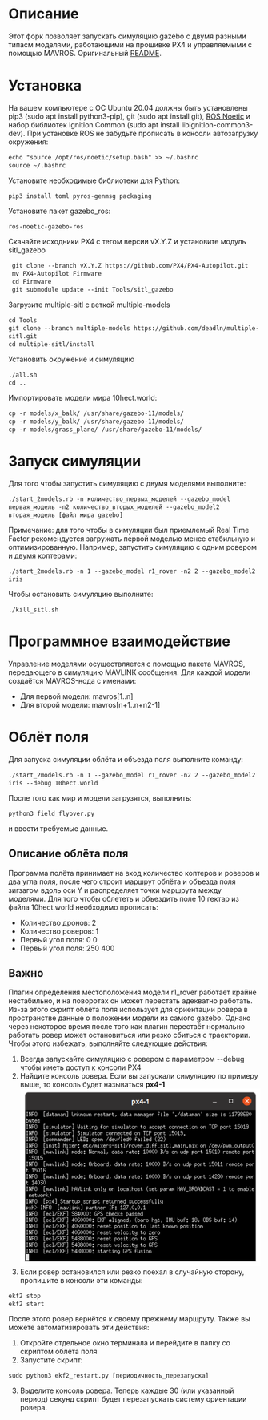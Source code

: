 # Описание
Этот форк позволяет запускать симуляцию gazebo с двумя разными типасм моделями, работающими на прошивке PX4 и управляемыми с помощью MAVROS. Оригинальный [README](https://github.com/deadln/multiple-sitl/blob/develop/README).
# Установка
На вашем компьютере с ОС Ubuntu 20.04 должны быть установлены pip3 (sudo apt install python3-pip), git (sudo apt install git), [ROS Noetic](http://wiki.ros.org/noetic/Installation/Ubuntu) и набор библиотек Ignition Common (sudo apt install libignition-common3-dev). При установке ROS не забудьте прописать в консоли автозагрузку окружения:
```
echo "source /opt/ros/noetic/setup.bash" >> ~/.bashrc
source ~/.bashrc
```
Установите необходимые библиотеки для Python:
```
pip3 install toml pyros-genmsg packaging
```
Установите пакет gazebo_ros:
```
ros-noetic-gazebo-ros
```
Скачайте исходники PX4 с тегом версии vX.Y.Z и установите модуль sitl_gazebo
```
 git clone --branch vX.Y.Z https://github.com/PX4/PX4-Autopilot.git
 mv PX4-Autopilot Firmware
 cd Firmware
 git submodule update --init Tools/sitl_gazebo
```
Загрузите multiple-sitl с веткой multiple-models
```
cd Tools
git clone --branch multiple-models https://github.com/deadln/multiple-sitl.git
cd multiple-sitl/install
```
Установить окружение и симуляцию
```
./all.sh
cd ..
```
Импортировать модели мира 10hect.world:
```
cp -r models/x_balk/ /usr/share/gazebo-11/models/
cp -r models/y_balk/ /usr/share/gazebo-11/models/
cp -r models/grass_plane/ /usr/share/gazebo-11/models/
```

# Запуск симуляции
Для того чтобы запустить симуляцию с двумя моделями выполните:
```
./start_2models.rb -n количество_первых_моделей --gazebo_model первая_модель -n2 количество_вторых_моделей --gazebo_model2 вторая_модель [файл мира gazebo]
```
Примечание: для того чтобы в симуляции был приемлемый Real Time Factor рекомендуется загружать первой моделью менее стабильную и оптимизированную. Например, запустить симуляцию с одним ровером и двумя коптерами:
```
./start_2models.rb -n 1 --gazebo_model r1_rover -n2 2 --gazebo_model2 iris
```
Чтобы остановить симуляцию выполните:
```
./kill_sitl.sh
```
# Программное взаимодействие
Управление моделями осуществляется с помощью пакета MAVROS, передающего в симуляцию MAVLINK сообщения. Для каждой модели создаётся MAVROS-нода с именами:
* Для первой модели: mavros[1..n]
* Для второй модели: mavros[n+1..n+n2-1]
# Облёт поля
Для запуска симуляции облёта и объезда поля выполните команду:
```
./start_2models.rb -n 1 --gazebo_model r1_rover -n2 2 --gazebo_model2 iris --debug 10hect.world
```
После того как мир и модели загрузятся, выполнить:
```
python3 field_flyover.py
```
и ввести требуемые данные.
## Описание облёта поля
Программа полёта принимает на вход количество коптеров и роверов и два угла поля, после чего строит маршрут облёта и объезда поля зигзагом вдоль оси Y и распределяет точки маршрута между моделями. Для того чтобы облететь и объездить поле 10 гектар из файла 10hect.world необходимо прописать:
* Количество дронов: 2
* Количество роверов: 1
* Первый угол поля: 0 0
* Первый угол поля: 250 400
## Важно
Плагин определения местоположения модели r1_rover работает крайне нестабильно, и на поворотах он может перестать адекватно работать. Из-за этого скрипт облёта поля использует для ориентации ровера в пространстве данные о положении модели из самого gazebo. Однако через некоторое время после того как плагин перестаёт нормально работать ровер может остановиться или резко сбиться с траектории. Чтобы этого избежать, выполняйте следующие действия:
1) Всегда запускайте симуляцию с ровером с параметром --debug чтобы иметь доступ к консоли PX4
2) Найдите консоль ровера. Если вы запускали симуляцию по примеру выше, то консоль будет называться <b>px4-1</b>
![консоль ровера](https://github.com/deadln/multiple-sitl/blob/multiple-models/rover_terminal.png)
4) Если ровер остановился или резко поехал в случайную сторону, пропишите в консоли эти команды:
```
ekf2 stop
ekf2 start
```
После этого ровер вернётся к своему прежнему маршруту. Также вы можете автоматизировать эти действия:
1) Откройте отдельное окно терминала и перейдите в папку со скриптом облёта поля
2) Запустите скрипт:
```
sudo python3 ekf2_restart.py [периодичность_перезапуска]
```
3) Выделите консоль ровера. Теперь каждые 30 (или указанный период) секунд скрипт будет перезапускать систему ориентации ровера.
